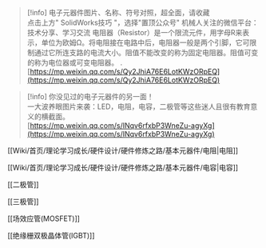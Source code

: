 > [!info] 电子元器件图片、名称、符号对照，超全面，请收藏  
> 点击上方" SolidWorks技巧 "，选择"置顶公众号" 机械人关注的微信平台： 技术分享、学习交流 电阻器（Resistor）是一个限流元件，用字母R来表示，单位为欧姆Ω。将电阻接在电路中后，电阻器一般是两个引脚，它可限制通过它所连支路的电流大小。阻值不能改变的称为固定电阻器。阻值可变的称为电位器或可变电阻器。 .  
> [https://mp.weixin.qq.com/s/Qy2JhiA76E6LotKWzORpEQ](https://mp.weixin.qq.com/s/Qy2JhiA76E6LotKWzORpEQ)  

> [!info] 你没见过的电子元器件的另一面！  
> 一大波养眼图片来袭：LED，电阻，电容，二极管等这些迷人且很有教育意义的横截面。  
> [https://mp.weixin.qq.com/s/INqv6rfxbP3WneZu-agyXg](https://mp.weixin.qq.com/s/INqv6rfxbP3WneZu-agyXg)  

[[Wiki/首页/理论学习成长/硬件设计/硬件修炼之路/基本元器件/电阻|电阻]]

[[Wiki/首页/理论学习成长/硬件设计/硬件修炼之路/基本元器件/电容|电容]]

[[二极管]]

[[三极管]]

[[场效应管(MOSFET)]]

[[绝缘栅双极晶体管(IGBT)]]